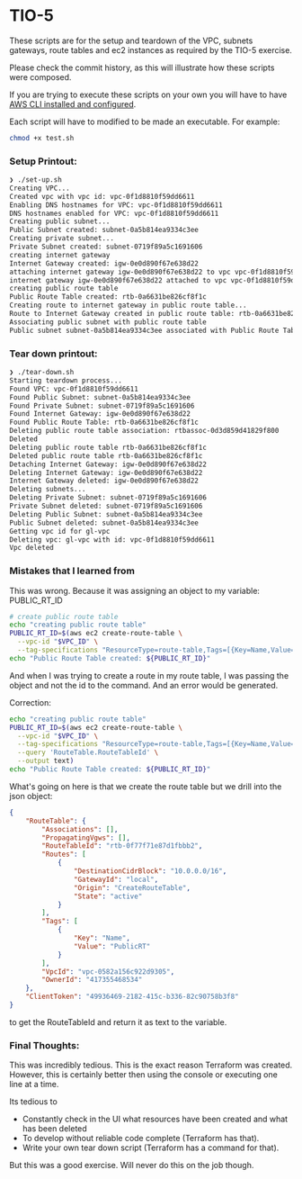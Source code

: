 # TIO-5

These scripts are for the setup and teardown of the VPC, subnets
gateways, route tables and ec2 instances as required by the TIO-5
exercise.

Please check the commit history, as this will illustrate how these
scripts were composed. 

If you are trying to execute these scripts on your own you will
have to have [AWS CLI installed and configured](https://docs.aws.amazon.com/cli/latest/userguide/getting-started-install.html).

Each script will have to modified to be made an executable.  For example:

```bash
chmod +x test.sh
```

### Setup Printout:

```bash
❯ ./set-up.sh
Creating VPC...
Created vpc with vpc id: vpc-0f1d8810f59dd6611
Enabling DNS hostnames for VPC: vpc-0f1d8810f59dd6611
DNS hostnames enabled for VPC: vpc-0f1d8810f59dd6611
Creating public subnet...
Public Subnet created: subnet-0a5b814ea9334c3ee
Creating private subnet...
Private Subnet created: subnet-0719f89a5c1691606
creating internet gateway
Internet Gateway created: igw-0e0d890f67e638d22
attaching internet gateway igw-0e0d890f67e638d22 to vpc vpc-0f1d8810f59dd6611
internet gateway igw-0e0d890f67e638d22 attached to vpc vpc-0f1d8810f59dd6611
creating public route table
Public Route Table created: rtb-0a6631be826cf8f1c
Creating route to internet gateway in public route table...
Route to Internet Gateway created in public route table: rtb-0a6631be826cf8f1c
Associating public subnet with public route table
Public subnet subnet-0a5b814ea9334c3ee associated with Public Route Table rtb-0a6631be826cf8f1c: rtbassoc-0d3d859d41829f800
```

### Tear down printout:
```bash
❯ ./tear-down.sh
Starting teardown process...
Found VPC: vpc-0f1d8810f59dd6611
Found Public Subnet: subnet-0a5b814ea9334c3ee
Found Private Subnet: subnet-0719f89a5c1691606
Found Internet Gateway: igw-0e0d890f67e638d22
Found Public Route Table: rtb-0a6631be826cf8f1c
Deleting public route table association: rtbassoc-0d3d859d41829f800
Deleted 
Deleting public route table rtb-0a6631be826cf8f1c
Deleted public route table rtb-0a6631be826cf8f1c
Detaching Internet Gateway: igw-0e0d890f67e638d22
Deleting Internet Gateway: igw-0e0d890f67e638d22
Internet Gateway deleted: igw-0e0d890f67e638d22
Deleting subnets...
Deleting Private Subnet: subnet-0719f89a5c1691606
Private Subnet deleted: subnet-0719f89a5c1691606
Deleting Public Subnet: subnet-0a5b814ea9334c3ee
Public Subnet deleted: subnet-0a5b814ea9334c3ee
Getting vpc id for gl-vpc
Deleting vpc: gl-vpc with id: vpc-0f1d8810f59dd6611
Vpc deleted
```

### Mistakes that I learned from

This was wrong.  Because it was assigning an object to my variable: PUBLIC_RT_ID

```bash
# create public route table
echo "creating public route table"
PUBLIC_RT_ID=$(aws ec2 create-route-table \
  --vpc-id "$VPC_ID" \
  --tag-specifications "ResourceType=route-table,Tags=[{Key=Name,Value=${PUBLIC_RT_NAME}}]")
echo "Public Route Table created: ${PUBLIC_RT_ID}"
```

And when I was trying to create a route in my route table, I was passing the object and not the id to the command.  And an error would be generated.

Correction:

```bash
echo "creating public route table"
PUBLIC_RT_ID=$(aws ec2 create-route-table \
  --vpc-id "$VPC_ID" \
  --tag-specifications "ResourceType=route-table,Tags=[{Key=Name,Value=${PUBLIC_RT_NAME}}]" \
  --query 'RouteTable.RouteTableId' \
  --output text)
echo "Public Route Table created: ${PUBLIC_RT_ID}"
```

What's going on here is that we create the route table but we drill into the json object:

```json
{
    "RouteTable": {
        "Associations": [],
        "PropagatingVgws": [],
        "RouteTableId": "rtb-0f77f71e87d1fbbb2",
        "Routes": [
            {
                "DestinationCidrBlock": "10.0.0.0/16",
                "GatewayId": "local",
                "Origin": "CreateRouteTable",
                "State": "active"
            }
        ],
        "Tags": [
            {
                "Key": "Name",
                "Value": "PublicRT"
            }
        ],
        "VpcId": "vpc-0582a156c922d9305",
        "OwnerId": "417355468534"
    },
    "ClientToken": "49936469-2182-415c-b336-82c90758b3f8"
}
```

to get the RouteTableId and return it as text to the variable.

### Final Thoughts:
This was incredibly tedious.  This is the exact reason Terraform was created.
However, this is certainly better then using the console or executing one line at a time.

Its tedious to
+ Constantly check in the UI what resources have been created and what has been deleted
+ To develop without reliable code complete (Terraform has that).
+ Write your own tear down script (Terraform has a command for that).

But this was a good exercise.  Will never do this on the job though.  
